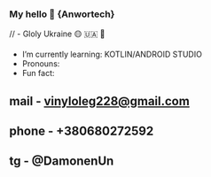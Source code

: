 ### My hello 👋 {Anwortech}


// - Gloly Ukraine 🟡 🇺🇦 🔵 
- I’m currently learning: KOTLIN/ANDROID STUDIO
- Pronouns:
- Fun fact:
## mail - vinyloleg228@gmail.com
## phone - +380680272592
## tg - @DamonenUn





<!--
**rondiak-un/rondiak-un** is a ✨ _special_ ✨ repository because its `README.md` (this file) appears on your GitHub profile.

Here are some ideas to get you started:

- 🔭 I’m currently working on ...
- 🌱 I’m currently learning ...
- 👯 I’m looking to collaborate on ...
- 🤔 I’m looking for help with ...
- 💬 Ask me about ...
- 📫 How to reach me: ...
- 😄 Pronouns: ...
- ⚡ Fun fact: ...
-->
